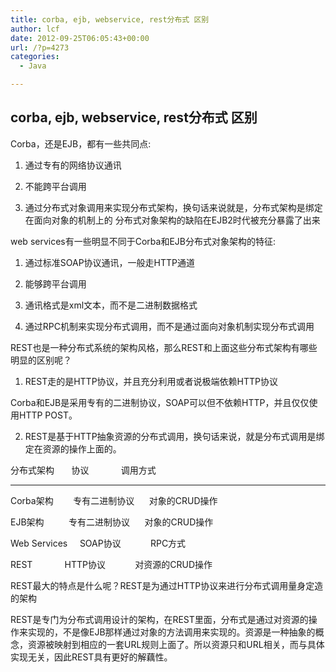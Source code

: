 ```yaml
---
title: corba, ejb, webservice, rest分布式 区别
author: lcf
date: 2012-09-25T06:05:43+00:00
url: /?p=4273
categories:
  - Java

---
```

## corba, ejb, webservice, rest分布式 区别
Corba，还是EJB，都有一些共同点: 
  
1) 通过专有的网络协议通讯
  
2) 不能跨平台调用
  
3) 通过分布式对象调用来实现分布式架构，换句话来说就是，分布式架构是绑定在面向对象的机制上的 分布式对象架构的缺陷在EJB2时代被充分暴露了出来
  
web services有一些明显不同于Corba和EJB分布式对象架构的特征: 
  
1) 通过标准SOAP协议通讯，一般走HTTP通道
  
2) 能够跨平台调用
  
3) 通讯格式是xml文本，而不是二进制数据格式
  
4) 通过RPC机制来实现分布式调用，而不是通过面向对象机制实现分布式调用
  
REST也是一种分布式系统的架构风格，那么REST和上面这些分布式架构有哪些明显的区别呢？
  
1) REST走的是HTTP协议，并且充分利用或者说极端依赖HTTP协议
  
Corba和EJB是采用专有的二进制协议，SOAP可以但不依赖HTTP，并且仅仅使用HTTP POST。
  
2) REST是基于HTTP抽象资源的分布式调用，换句话来说，就是分布式调用是绑定在资源的操作上面的。
  
分布式架构       协议             调用方式
  
-------------------
  
Corba架构        专有二进制协议      对象的CRUD操作
  
EJB架构          专有二进制协议      对象的CRUD操作
  
Web Services     SOAP协议            RPC方式
  
REST             HTTP协议            对资源的CRUD操作

REST最大的特点是什么呢？REST是为通过HTTP协议来进行分布式调用量身定造的架构
  
REST是专门为分布式调用设计的架构，在REST里面，分布式是通过对资源的操作来实现的，不是像EJB那样通过对象的方法调用来实现的。资源是一种抽象的概念，资源被映射到相应的一套URL规则上面了。所以资源只和URL相关，而与具体实现无关，因此REST具有更好的解藕性。